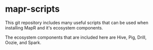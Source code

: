 # mapr-scripts
This git repository includes many useful scripts that can be used when installing MapR and it's ecosystem components.

The ecosystem components that are included here are Hive, Pig, Drill, Oozie, and Spark.
